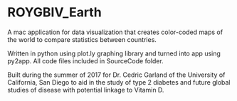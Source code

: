# ROYGBIV_Earth
A mac application for data visualization that creates color-coded maps of the world to compare statistics between countries.

Written in python using plot.ly graphing library and turned into app using py2app. All code files included in SourceCode folder.

Built during the summer of 2017 for Dr. Cedric Garland of the University of California, San Diego to aid in the study of type 2 diabetes and future global studies of disease with potential linkage to Vitamin D. 
